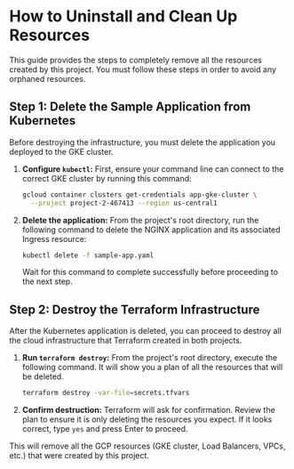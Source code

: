 # How to Uninstall and Clean Up Resources

This guide provides the steps to completely remove all the resources created by this project. You must follow these steps in order to avoid any orphaned resources.

## Step 1: Delete the Sample Application from Kubernetes

Before destroying the infrastructure, you must delete the application you deployed to the GKE cluster.

1.  **Configure `kubectl`:** First, ensure your command line can connect to the correct GKE cluster by running this command:
    ```bash
    gcloud container clusters get-credentials app-gke-cluster \
      --project project-2-467413 --region us-central1
    ```

2.  **Delete the application:** From the project's root directory, run the following command to delete the NGINX application and its associated Ingress resource:
    ```bash
    kubectl delete -f sample-app.yaml
    ```
    Wait for this command to complete successfully before proceeding to the next step.

## Step 2: Destroy the Terraform Infrastructure

After the Kubernetes application is deleted, you can proceed to destroy all the cloud infrastructure that Terraform created in both projects.

1.  **Run `terraform destroy`:** From the project's root directory, execute the following command. It will show you a plan of all the resources that will be deleted.
    ```bash
    terraform destroy -var-file=secrets.tfvars
    ```

2.  **Confirm destruction:** Terraform will ask for confirmation. Review the plan to ensure it is only deleting the resources you expect. If it looks correct, type `yes` and press Enter to proceed.

This will remove all the GCP resources (GKE cluster, Load Balancers, VPCs, etc.) that were created by this project.
